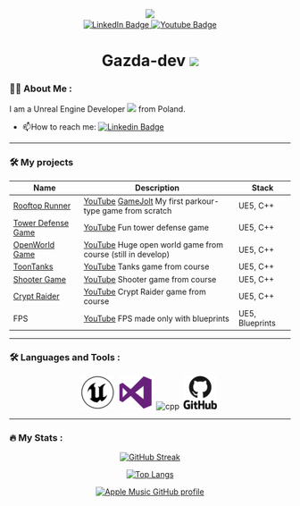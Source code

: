 <div id="header" align="center">
  <img src="https://seeklogo.com/images/U/unreal-technology-logo-49AA355984-seeklogo.com.png" width="200"/>
  <div id="badges">

  <a href="https://www.linkedin.com/in/karol-ga%C5%BAdzicki/">
    <img src="https://img.shields.io/badge/LinkedIn-blue?style=for-the-badge&logo=linkedin&logoColor=white" alt="LinkedIn Badge"/>
  </a>
  <a href="https://www.youtube.com/@gazda-dev/videos">
    <img src="https://img.shields.io/badge/YouTube-red?style=for-the-badge&logo=youtube&logoColor=white" alt="Youtube Badge"/>
  </a>
  
<h1>
  Gazda-dev
  <img src="https://media.giphy.com/media/hvRJCLFzcasrR4ia7z/giphy.gif" width="30px"/>
</h1>
  </div>    
</div>

### :woman_technologist: About Me :
I am a Unreal Engine Developer <img src="https://media.giphy.com/media/WUlplcMpOCEmTGBtBW/giphy.gif" width="30"> from Poland.

- :mailbox:How to reach me:  [![Linkedin Badge](https://img.shields.io/badge/-kakbar-blue?style=flat&logo=Linkedin&logoColor=white)](https://www.linkedin.com/in/karol-ga%C5%BAdzicki/)
  
---

### :hammer_and_wrench: My projects

<div align="center">
  
|Name|Description|Stack|
|----|-----------|--------|
|[Rooftop Runner](https://github.com/Gazda-dev/RunnerGame)|[YouTube](https://www.youtube.com/watch?v=A5IPgAzCOzI&ab_channel=gazda-dev) [GameJolt](https://gamejolt.com/games/rooftopracer/808627) My first parkour-type game from scratch|UE5, C++|
|[Tower Defense Game](https://github.com/Gazda-dev/TowerDefenseGame)|[YouTube](https://youtu.be/kXYyIAdqT6M) Fun tower defense game|UE5, C++|
|[OpenWorld Game](https://github.com/Gazda-dev/OpenWorld)|[YouTube](https://youtu.be/WeldX-m-Lp4) Huge open world game from course (still in develop) |UE5, C++|
|[ToonTanks](https://github.com/Gazda-dev/ToonTanks2)|[YouTube](https://youtu.be/Uj8kgOU6mtE) Tanks game from course|UE5, C++|
|[Shooter Game](https://github.com/Gazda-dev/CS3_2)|[YouTube](https://youtu.be/408JN8eHMyA) Shooter game from course|UE5, C++|
|[Crypt Raider](https://github.com/Gazda-dev/CryptRaider)|[YouTube](https://youtu.be/5l4QZd8QiuA) Crypt Raider game from course|UE5, C++|
|FPS|[YouTube](https://youtu.be/8W0XGkMe8Q0) FPS made only with blueprints|UE5, Blueprints|
</div>

---

### :hammer_and_wrench: Languages and Tools :
  <div align="center">
    <img src="https://github.com/devicons/devicon/blob/master/icons/unrealengine/unrealengine-original.svg" title="UE" alt="UE" width="60" height="60"/>&nbsp;
    <img src="https://github.com/devicons/devicon/blob/master/icons/visualstudio/visualstudio-plain.svg" title="VS" alt="VS" width="60" height="60"/>&nbsp;
    <img src="https://upload.wikimedia.org/wikipedia/commons/thumb/1/18/ISO_C%2B%2B_Logo.svg/1822px-ISO_C%2B%2B_Logo.svg.png" title="cpp" alt="cpp" width="60" height="60"/>&nbsp;
    <img src="https://github.com/devicons/devicon/blob/master/icons/github/github-original-wordmark.svg" title="GH" alt="GH" width="60" height="60"/>&nbsp;
    
  </div>
  
---

### :fire: My Stats :

<div align="center">
  
[![GitHub Streak](https://streak-stats.demolab.com?user=Gazda-dev&theme=sunset-gradient)](https://git.io/streak-stats)
  
[![Top Langs](https://github-readme-stats.vercel.app/api/top-langs/?username=Gazda-dev&layout=compact&theme=vision-friendly-dark)](https://github.com/anuraghazra/github-readme-stats)  

[![Apple Music GitHub profile](https://music-profile.rayriffy.com/theme/dark.svg?uid=000832.a1698690891a4252bb4d7ce7b4d5a0fb.2156)](https://github.com/rayriffy/apple-music-github-profile)  
  
</div>




